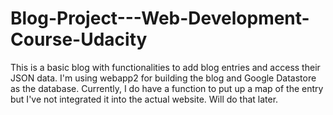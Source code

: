 # Blog-Project---Web-Development-Course-Udacity

This is a basic blog with functionalities to add blog entries and access their JSON data. I'm using webapp2 for building the blog and Google Datastore as the database. Currently, I do have a function to put up a map of the entry but I've not integrated it into the actual website. Will do that later.
